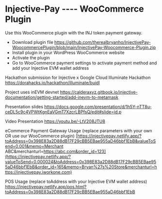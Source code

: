 # Injective-Pay ---- WooCommerce Plugin

Use this WooCommerce plugin with the INJ token payment gateway.
- Download plugin file https://github.com/therealbryanho/InjectivePay-WoocommercePlugin/blob/main/InjectivePay-Woocommerce-Plugin.zip
- Install plugin in your WordPress WooCommerce website
- Activate the plugin
- Go to WooCommerce payment settings to activate payment method and add your Injective EVM wallet address


Hackathon submission for Injective x Google Cloud Illuminate Hackathon
https://dorahacks.io/hackathon/illuminate/buidl

Project uses inEVM devnet https://calderaxyz.gitbook.io/injective-documentation/getting-started/add-inevm-to-metamask

Presentation slides 
https://docs.google.com/presentation/d/1h5Y-nTT8u-ceDL5c9c4VPWtKgnEaVGmT7XzcrLBPfsQ/edit#slide=id.p

Video Presentation https://youtu.be/-LtV208JTU8

eCommerce Payment Gateway Usage (replace parameters with your own OR use our WooCommerce plugin)
[https://injectivepay.netlify.app/?toAddress=0x398E83a2D88dB17F29cBB5EBae955aD46bbf1EbB&valueToSend=0.001&memo=Merchant ABC&merchanturl=https://abc.com&order_id=123](https://injectivepay.netlify.app/?valueToSend=0.000024&toAddress=0x398E83a2D88dB17F29cBB5EBae955aD46bbf1EbB&order_id=165&memo=Bryan%27s%20Store&merchanturl=https://injectivepay.iworkone.com)

POS Usage  (replace toAddress with your Injective EVM wallet address)
https://injectivepay.netlify.app/pos.html?toAddress=0x398E83a2D88dB17F29cBB5EBae955aD46bbf1EbB

